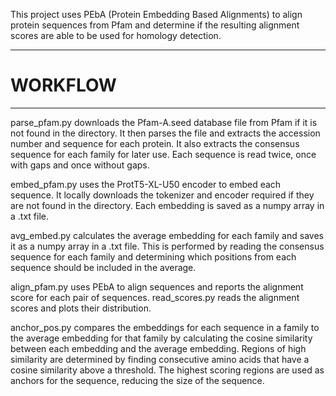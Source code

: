This project uses PEbA (Protein Embedding Based Alignments) to align protein sequences from Pfam and determine
if the resulting alignment scores are able to be used for homology detection.

**************************************************************************************************************
# WORKFLOW
**************************************************************************************************************

parse_pfam.py downloads the Pfam-A.seed database file from Pfam if it is not found in the directory. It then
parses the file and extracts the accession number and sequence for each protein. It also extracts the consensus
sequence for each family for later use. Each sequence is read twice, once with gaps and once without gaps.

embed_pfam.py uses the ProtT5-XL-U50 encoder to embed each sequence. It locally downloads the tokenizer and
encoder required if they are not found in the directory. Each embedding is saved as a numpy array in a .txt file.

avg_embed.py calculates the average embedding for each family and saves it as a numpy array in a .txt file.
This is performed by reading the consensus sequence for each family and determining which positions from
each sequence should be included in the average.

align_pfam.py uses PEbA to align sequences and reports the alignment score for each pair of sequences.
read_scores.py reads the alignment scores and plots their distribution.

anchor_pos.py compares the embeddings for each sequence in a family to the average embedding for that family
by calculating the cosine similarity between each embedding and the average embedding. Regions of high
similarity are determined by finding consecutive amino acids that have a cosine similarity above a threshold.
The highest scoring regions are used as anchors for the sequence, reducing the size of the sequence.